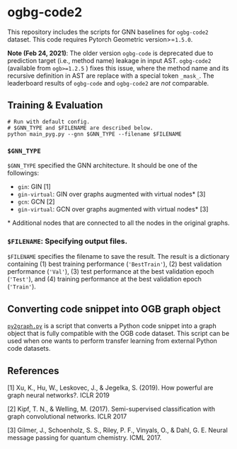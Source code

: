 # ogbg-code2

This repository includes the scripts for GNN baselines for `ogbg-code2` dataset.
This code requires Pytorch Geometric version>=`1.5.0`.

**Note (Feb 24, 2021)**: The older version `ogbg-code` is deprecated due to prediction target (i.e., method name) leakage in input AST. `ogbg-code2` (available from `ogb>=1.2.5` ) fixes this issue, where the method name and its recursive definition in AST are replace with a special token `_mask_`. The leaderboard results of `ogbg-code` and `ogbg-code2` are *not* comparable. 

## Training & Evaluation

```
# Run with default config.
# $GNN_TYPE and $FILENAME are described below.
python main_pyg.py --gnn $GNN_TYPE --filename $FILENAME
```

### `$GNN_TYPE`
`$GNN_TYPE` specified the GNN architecture. It should be one of the followings:
- `gin`: GIN [1]
- `gin-virtual`: GIN over graphs augmented with virtual nodes\* [3]
- `gcn`: GCN [2]
- `gin-virtual`: GCN over graphs augmented with virtual nodes\* [3]

\* Additional nodes that are connected to all the nodes in the original graphs.

### `$FILENAME`: Specifying output files. 
`$FILENAME` specifies the filename to save the result. The result is a dictionary containing (1) best training performance (`'BestTrain'`), (2) best validation performance (`'Val'`), (3) test performance at the best validation epoch (`'Test'`), and (4) training performance at the best validation epoch (`'Train'`).


## Converting code snippet into OGB graph object
[`py2graph.py`](https://github.com/snap-stanford/ogb/blob/master/examples/graphproppred/code2/py2graph.py) is a script that converts a Python code snippet into a graph object that is fully compatible with the OGB code dataset. 
This script can be used when one wants to perform transfer learning from external Python code datasets.

## References
[1] Xu, K., Hu, W., Leskovec, J., & Jegelka, S. (2019). How powerful are graph neural networks?. ICLR 2019

[2] Kipf, T. N., & Welling, M. (2017). Semi-supervised classification with graph convolutional networks. ICLR 2017

[3] Gilmer, J., Schoenholz, S. S., Riley, P. F., Vinyals, O., & Dahl, G. E. Neural message passing for quantum chemistry. ICML 2017.

